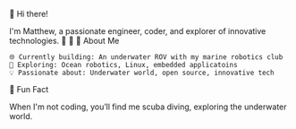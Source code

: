 👋 Hi there!

I'm Matthew, a passionate engineer, coder, and explorer of innovative technologies. 🌊 🤖
🚀 About Me

    🌐 Currently building: An underwater ROV with my marine robotics club
    🔭 Exploring: Ocean robotics, Linux, embedded applicatoins
    💡 Passionate about: Underwater world, open source, innovative tech

🌊 Fun Fact

When I'm not coding, you’ll find me scuba diving, exploring the underwater world.

<!---
mbapple/mbapple is a ✨ special ✨ repository because its `README.md` (this file) appears on your GitHub profile.
You can click the Preview link to take a look at your changes.
--->
